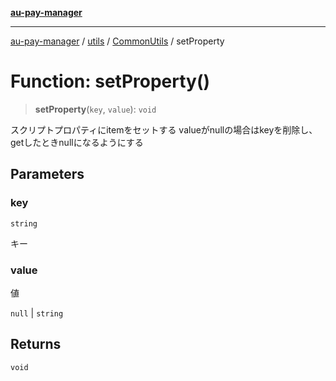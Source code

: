 [**au-pay-manager**](../../../../README.md)

***

[au-pay-manager](../../../../README.md) / [utils](../../../README.md) / [CommonUtils](../README.md) / setProperty

# Function: setProperty()

> **setProperty**(`key`, `value`): `void`

スクリプトプロパティにitemをセットする
valueがnullの場合はkeyを削除し、getしたときnullになるようにする

## Parameters

### key

`string`

キー

### value

値

`null` | `string`

## Returns

`void`
